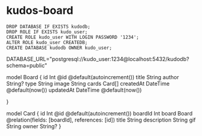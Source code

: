 # kudos-board

    DROP DATABASE IF EXISTS kudodb;
    DROP ROLE IF EXISTS kudo_user;
    CREATE ROLE kudo_user WITH LOGIN PASSWORD '1234';
    ALTER ROLE kudo_user CREATEDB;
    CREATE DATABASE kudodb OWNER kudo_user;


DATABASE_URL="postgresql://kudo_user:1234@localhost:5432/kudodb?schema=public"


model Board {
  id          Int   @id @default(autoincrement())
  title       String
  author      String?
  type        String
  image       String
  cards       Card[]
  createdAt   DateTime @default(now())
  updatedAt   DateTime @default(now())

}

model Card {
  id          Int   @id @default(autoincrement())
  boardId     Int
  board       Board @relation(fields: [boardId], references: [id])
  title       String
  description String
  gif         String
  owner       String?
}
